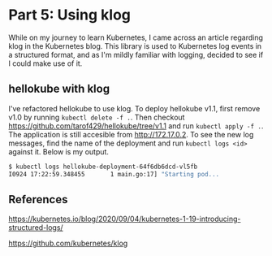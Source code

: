 # Part 5: Using klog

While on my journey to learn Kubernetes, I came across an article regarding klog in the Kubernetes blog. This library is used to Kubernetes log events in a structured format, and as I'm mildly familiar with logging, decided to see if I could make use of it.

## hellokube with klog

I've refactored hellokube to use klog. To deploy hellokube v1.1, first remove v1.0 by running `kubectl delete -f .`. Then checkout  https://github.com/tarof429/hellokube/tree/v1.1 and run `kubectl apply -f .`. The application is still accesible from http://172.17.0.2. To see the new log messages, find the name of the deployment and run `kubectl logs <id>` against it. Below is my output.

```bash
$ kubectl logs hellokube-deployment-64f6db6dcd-vl5fb
I0924 17:22:59.348455       1 main.go:17] "Starting pod...
```

## References

https://kubernetes.io/blog/2020/09/04/kubernetes-1-19-introducing-structured-logs/

https://github.com/kubernetes/klog
